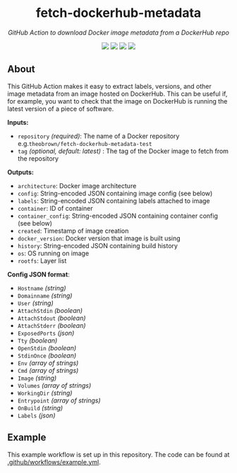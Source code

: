 <h1 align="center">
 fetch-dockerhub-metadata
</h1>
<p align="center">
 <em>
  GitHub Action to download Docker image metadata from a DockerHub repo
 </em>
</p>
<p align="center">
 <img src="https://img.shields.io/github/v/release/theo-brown/fetch-dockerhub-metadata">
 <img src="https://img.shields.io/maintenance/yes/2021">
 <img src="https://img.shields.io/github/license/theo-brown/fetch-dockerhub-metadata">
 <a href="https://github.com/theo-brown/fetch-dockerhub-metadata/actions/workflows/test.yml">
  <img src="https://github.com/theo-brown/fetch-dockerhub-metadata/actions/workflows/test.yml/badge.svg">
 </a>
</p>


## About
This GitHub Action makes it easy to extract labels, versions, and other image metadata
from an image hosted on DockerHub. This can be useful if, for example, you want to check that the
image on DockerHub is running the latest version of a piece of software.

**Inputs:**
- `repository` *(required)*:
  The name of a Docker repository e.g.`theobrown/fetch-dockerhub-metadata-test` 
- `tag` *(optional, default: latest)* : 
  The tag of the Docker image to fetch from the repository

**Outputs:**
- `architecture`: Docker image architecture
- `config`: String-encoded JSON containing image config (see below)
- `labels`: String-encoded JSON containing labels attached to image
- `container`: ID of container
- `container_config`: String-encoded JSON containing container config (see below)
- `created`: Timestamp of image creation
- `docker_version`: Docker version that image is built using
- `history`: String-encoded JSON containing build history
- `os`: OS running on image
- `rootfs`: Layer list

**Config JSON format**:
- `Hostname` *(string)*
- `Domainname` *(string)*
- `User` *(string)*
- `AttachStdin` *(boolean)*
- `AttachStdout` *(boolean)*
- `AttachStderr` *(boolean)*
- `ExposedPorts` *(json)*
- `Tty` *(boolean)*
- `OpenStdin` *(boolean)*
- `StdinOnce` *(boolean)*
- `Env` *(array of strings)*
- `Cmd` *(array of strings)*
- `Image` *(string)*
- `Volumes` *(array of strings)*
- `WorkingDir` *(string)*
- `Entrypoint` *(array of strings)*
- `OnBuild` *(string)* 
- `Labels` *(json)*

## Example

This example workflow is set up in this repository. The code can be found 
at [.github/workflows/example.yml](https://github.com/theo-brown/fetch-dockerhub-metadata/blob/main/.github/workflows/example.yml).

```yaml

```
